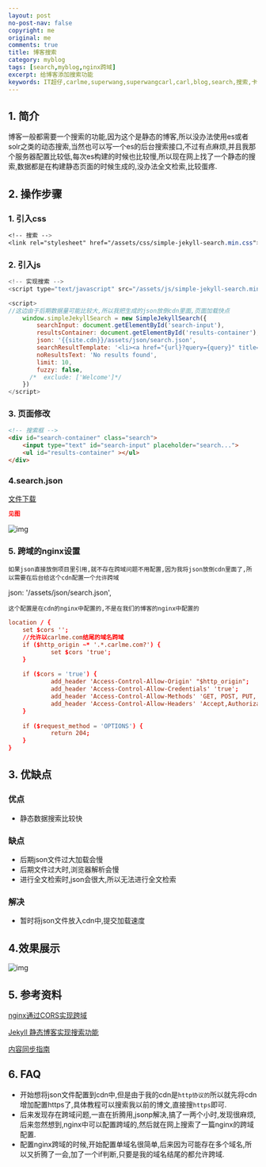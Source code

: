 ```yaml
---
layout: post
no-post-nav: false 
copyright: me
original: me
comments: true
title: 博客搜索
category: myblog
tags: [search,myblog,nginx跨域]
excerpt: 给博客添加搜索功能
keywords: IT超仔,carlme,superwang,superwangcarl,carl,blog,search,搜索,卡尔米,nginx跨域
---
```


## 1. 简介

博客一般都需要一个搜索的功能,因为这个是静态的博客,所以没办法使用es或者solr之类的动态搜索,当然也可以写一个es的后台搜索接口,不过有点麻烦,并且我那个服务器配置比较低,每次es构建的时候也比较慢,所以现在网上找了一个静态的搜索,数据都是在构建静态页面的时候生成的,没办法全文检索,比较蛋疼.

## 2. 操作步骤

### 1. 引入css

```css
<!-- 搜索 -->
<link rel="stylesheet" href="/assets/css/simple-jekyll-search.min.css">
```

### 2. 引入js

```javascript
<!-- 实现搜索 -->
<script type="text/javascript" src="/assets/js/simple-jekyll-search.min.js"></script>

<script>
//这边由于后期数据量可能比较大,所以我把生成的json放倒cdn里面,页面加载快点
    window.simpleJekyllSearch = new SimpleJekyllSearch({
        searchInput: document.getElementById('search-input'),
        resultsContainer: document.getElementById('results-container'),
        json: '{{site.cdn}}/assets/json/search.json',
        searchResultTemplate: '<li><a href="{url}?query={query}" title="{desc}">{title}</a></li>',
        noResultsText: 'No results found',
        limit: 10,
        fuzzy: false,
      /*  exclude: ['Welcome']*/
    })
</script>
```

### 3. 页面修改

```html
<!-- 搜索框 -->
<div id="search-container" class="search">
    <input type="text" id="search-input" placeholder="search...">
    <ul id="results-container" ></ul>
</div>
```

### 4.search.json

[文件下载]({{site.cdn}}assets/download/search.json)

```json
见图
```

![img]({{site.cdn}}assets/images/blog/2019/20190411085852.png)

### 5. 跨域的nginx设置

`如果json直接放倒项目里引用,就不存在跨域问题不用配置,因为我将json放倒cdn里面了,所以需要在后台给这个cdn配置一个允许跨域`

json: '/assets/json/search.json',

`这个配置是在cdn的nginx中配置的,不是在我们的博客的nginx中配置的`

```conf
location / {
	set $cors '';
	//允许以carlme.com结尾的域名跨域
	if ($http_origin ~* '.*.carlme.com?') {
			set $cors 'true';
	}
	
	if ($cors = 'true') {
			add_header 'Access-Control-Allow-Origin' "$http_origin";
			add_header 'Access-Control-Allow-Credentials' 'true';
			add_header 'Access-Control-Allow-Methods' 'GET, POST, PUT, DELETE, OPTIONS';
			add_header 'Access-Control-Allow-Headers' 'Accept,Authorization,Cache-Control,Content-Type,DNT,If-Modified-Since,Keep-Alive,Origin,User-Agent,X-Mx-ReqToken,X-Requested-With';
	}
	
	if ($request_method = 'OPTIONS') {
			return 204;
	}
}
```

## 3. 优缺点

### 优点

- 静态数据搜索比较快

### 缺点

- 后期json文件过大加载会慢
- 后期文件过大时,浏览器解析会慢
- 进行全文检索时,json会很大,所以无法进行全文检索

### 解决

- 暂时将json文件放入cdn中,提交加载速度

## 4.效果展示

![img]({{site.cdn}}assets/images/blog/2019/20190408233208.png)

## 5. 参考资料

[nginx通过CORS实现跨域](https://www.cnblogs.com/sunmmi/articles/5956554.html)

[Jekyll 静态博客实现搜索功能](https://www.jianshu.com/p/064e2422f7c7)

[内容同步指南](https://ziyuan.baidu.com/college/articleinfo?id=2280)

## 6. FAQ

- 开始想将json文件配置到cdn中,但是由于我的cdn是`http协议的`所以就先将cdn增加配置https了,具体教程可以搜索我以前的博文,直接搜`https`即可.
- 后来发现存在跨域问题,一直在折腾用,jsonp解决,搞了一两个小时,发现很麻烦,后来忽然想到,nginx中可以配置跨域的,然后就在网上搜索了一篇nginx的跨域配置.
- 配置nginx跨域的时候,开始配置单域名很简单,后来因为可能存在多个域名,所以又折腾了一会,加了一个if判断,只要是我的域名结尾的都允许跨域.